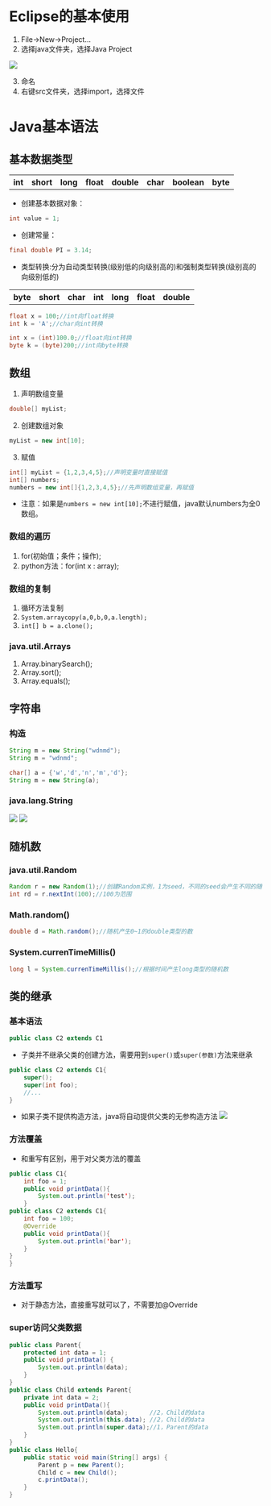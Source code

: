 
# 

# Eclipse的基本使用
1. File->New->Project...
2. 选择java文件夹，选择Java Project

![](./p/1.PNG)

3. 命名 
4. 右键src文件夹，选择import，选择文件

# Java基本语法
## 基本数据类型
<table>
    <tr>
        <th>int</th>
        <th>short</th>
        <th>long</th>
        <th>float</th>
        <th>double</th>
        <th>char</th>
        <th>boolean</th>
        <th>byte</th>
    </tr>
</table>

- 创建基本数据对象：

```java
int value = 1;
```
- 创建常量：

```java
final double PI = 3.14;
```
- 类型转换:分为自动类型转换(级别低的向级别高的)和强制类型转换(级别高的向级别低的)
<table>
    <tr>
        <th>byte</th>
        <th>short</th>
        <th>char</th>
        <th>int</th>
        <th>long</th>
        <th>float</th>
        <th>double</th>
    </tr>
</table>

```java
float x = 100;//int向float转换 
int k = 'A';//char向int转换
```
```java
int x = (int)100.0;//float向int转换
byte k = (byte)200;//int向byte转换
```

## 数组
1. 声明数组变量
```java
double[] myList;
```

2. 创建数组对象
```java
myList = new int[10];
```

3. 赋值
```java
int[] myList = {1,2,3,4,5};//声明变量时直接赋值
int[] numbers;
numbers = new int[]{1,2,3,4,5};//先声明数组变量，再赋值
```
- 注意：如果是`numbers = new int[10];`不进行赋值，java默认numbers为全0数组。

### 数组的遍历
1. for(初始值；条件；操作);
2. python方法：for(int x : array);

### 数组的复制
1. 循环方法复制
2. `System.arraycopy(a,0,b,0,a.length);`
3. `int[] b = a.clone();`

### java.util.Arrays
1. Array.binarySearch();
2. Array.sort();
3. Array.equals();

## 字符串
### 构造
```java
String m = new String("wdnmd");
String m = "wdnmd";

char[] a = {'w','d','n','m','d'};
String m = new String(a);
```

### java.lang.String
![](./p/字符串操作1.PNG)
![](./p/字符串操作2.PNG)


## 随机数
### java.util.Random
```java
Random r = new Random(1);//创建Random实例，1为seed，不同的seed会产生不同的随机数
int rd = r.nextInt(100);//100为范围
```
### Math.random()
```java
double d = Math.random();//随机产生0~1的double类型的数
```

### System.currenTimeMillis()
```java
long l = System.currenTimeMillis();//根据时间产生long类型的随机数
```


## 类的继承
### 基本语法
```java
public class C2 extends C1
```
- 子类并不继承父类的创建方法，需要用到`super()`或`super(参数)`方法来继承
```java
public class C2 extends C1{
    super();
    super(int foo);
    //...
}
```
- 如果子类不提供构造方法，java将自动提供父类的无参构造方法
![](./p/继承.PNG)

### 方法覆盖
- 和重写有区别，用于对父类方法的覆盖
```java
public class C1{
    int foo = 1;
    public void printData(){
        System.out.println('test');
    }
public class C2 extends C1{
    int foo = 100;
    @Override
    public void printData(){
        System.out.println('bar');
    }
}
}
```

### 方法重写
- 对于静态方法，直接重写就可以了，不需要加@Override

### super访问父类数据
```java
public class Parent{
	protected int data = 1;
	public void printData() {
		System.out.println(data);
	}
}
public class Child extends Parent{
	private int data = 2;
	public void printData(){
		System.out.println(data);      //2，Child的data
		System.out.println(this.data); //2，Child的data
		System.out.println(super.data);//1，Parent的data
	}
}
public class Hello{
	public static void main(String[] args) {
		Parent p = new Parent();
		Child c = new Child();
		c.printData();
	}
}
```


